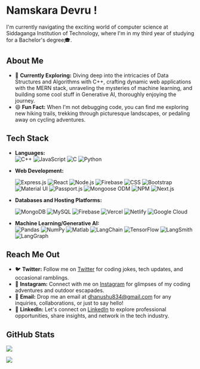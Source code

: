 # Namskara Devru ! 
I'm currently navigating the exciting world of computer science at Siddaganga Institution of Technology, where I'm in my third year of studying for a Bachelor's degree🎓.

## About Me
- 🚀 **Currently Exploring:** Diving deep into the intricacies of Data Structures and Algorithms with C++, crafting dynamic web applications with the MERN stack, unraveling the mysteries of machine learning, and building some cool stuff in Generative AI, thoroughly enjoying the journey.
- 😄 **Fun Fact:** When I'm not debugging code, you can find me exploring new hiking trails, trekking through picturesque landscapes, or pedaling away on cycling adventures.

## Tech Stack
- **Languages:**  
  ![C++](https://img.shields.io/badge/-C++-00599C?style=for-the-badge&logo=c%2B%2B&logoColor=white)
  ![JavaScript](https://img.shields.io/badge/-JavaScript-F7DF1E?style=for-the-badge&logo=javascript&logoColor=black)
  ![C](https://img.shields.io/badge/-C-A8B9CC?style=for-the-badge&logo=c&logoColor=white)
  ![Python](https://img.shields.io/badge/-Python-3776AB?style=for-the-badge&logo=python&logoColor=white)

- **Web Development:**
  
  ![Express.js](https://img.shields.io/badge/-Express.js-000000?style=for-the-badge&logo=express&logoColor=white)
  ![React](https://img.shields.io/badge/-React-61DAFB?style=for-the-badge&logo=react&logoColor=white)
  ![Node.js](https://img.shields.io/badge/-Node.js-339933?style=for-the-badge&logo=node.js&logoColor=white)
  ![Firebase](https://img.shields.io/badge/-Firebase-FFCA28?style=for-the-badge&logo=firebase&logoColor=white)
  ![CSS](https://img.shields.io/badge/-CSS-1572B6?style=for-the-badge&logo=css3&logoColor=white)
  ![Bootstrap](https://img.shields.io/badge/-Bootstrap-563D7C?style=for-the-badge&logo=bootstrap&logoColor=white)
  ![Material UI](https://img.shields.io/badge/-Material%20UI-0081CB?style=for-the-badge&logo=material-ui&logoColor=white)
  ![Passport.js](https://img.shields.io/badge/-Passport.js-34E27A?style=for-the-badge)
  ![Mongoose ODM](https://img.shields.io/badge/-Mongoose%20ODM-47A248?style=for-the-badge&logo=mongoose&logoColor=white)
  ![NPM](https://img.shields.io/badge/-NPM-CB3837?style=for-the-badge&logo=npm&logoColor=white)
  ![Next.js](https://img.shields.io/badge/-Next.js-000000?style=for-the-badge&logo=next.js&logoColor=white)

- **Databases and Hosting Platforms:**
  
  ![MongoDB](https://img.shields.io/badge/-MongoDB-4DB33D?style=for-the-badge&logo=mongodb&logoColor=white)
  ![MySQL](https://img.shields.io/badge/-MySQL-4479A1?style=for-the-badge&logo=mysql&logoColor=white)
  ![Firebase](https://img.shields.io/badge/-Firebase-FFCA28?style=for-the-badge&logo=firebase&logoColor=white)
  ![Vercel](https://img.shields.io/badge/-Vercel-000000?style=for-the-badge&logo=vercel&logoColor=white)
  ![Netlify](https://img.shields.io/badge/-Netlify-00C7B7?style=for-the-badge&logo=netlify&logoColor=white)
  ![Google Cloud](https://img.shields.io/badge/-Google%20Cloud-4285F4?style=for-the-badge&logo=google-cloud&logoColor=white)

- **Machine Learning/Generative AI:**  
  ![Pandas](https://img.shields.io/badge/-Pandas-150458?style=for-the-badge&logo=pandas&logoColor=white)
  ![NumPy](https://img.shields.io/badge/-NumPy-013243?style=for-the-badge&logo=numpy&logoColor=white)
  ![Matlab](https://img.shields.io/badge/-Matlab-0076A8?style=for-the-badge&logo=mathworks&logoColor=white)
  ![LangChain](https://img.shields.io/badge/-LangChain-00599C?style=for-the-badge)
  ![TensorFlow](https://img.shields.io/badge/-TensorFlow-FF6F00?style=for-the-badge&logo=tensorflow&logoColor=white)
  ![LangSmith](https://img.shields.io/badge/-LangSmith-000000?style=for-the-badge)
  ![LangGraph](https://img.shields.io/badge/-LangGraph-000000?style=for-the-badge)

## Reach Me Out
- 🐦 **Twitter:** Follow me on [Twitter](https://twitter.com/DHANUSH19598901) for coding jokes, tech updates, and occasional ramblings.
- 📸 **Instagram:** Connect with me on [Instagram](https://www.instagram.com/dhanush3017f) for glimpses of my coding adventures and outdoor escapades.
- 📧 **Email:** Drop me an email at [dhanushu834@gmail.com](mailto:dhanushu834@gmail.com) for any inquiries, collaborations, or just to say hello!
- 🔗 **LinkedIn:** Let's connect on [LinkedIn](https://linkedin.com/in/dhanush-u-003028259/) to explore professional opportunities, share insights, and network in the tech industry.

## GitHub Stats
[![](https://visitcount.itsvg.in/api?id=Dhanush834&icon=0&color=0)](https://visitcount.itsvg.in)

<a href="https://github.com/Dhanush834">
  <img align="center" src="https://github-readme-stats.vercel.app/api?username=Dhanush834&show_icons=true&line_height=27&count_private=true&title_color=ffffff&text_color=c9cacc&icon_color=2bbc8a&bg_color=1d1f21"/>
</a>

